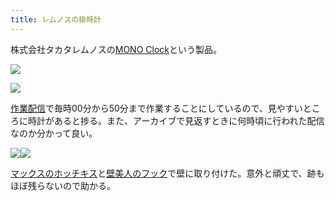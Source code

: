 ```yaml
---
title: レムノスの掛時計
---
```

株式会社タカタレムノスの[MONO Clock](https://www.amazon.co.jp/dp/B004UIT8BK)という製品。

![](https://lh3.googleusercontent.com/5AofHXE9sqBXtGrg7BSfZQpg-qBMycNE7p4A7UdUK1xRfMrimP7PF-1wK0wccmN5npuYhZfkYuomWy1lvI5MLwOWZk8Kv4bKn65N-yPhaXSO5MotZ9EuycwewrzU2F2sli0vH6-QqXL7yVxtcXAgbR3SKGl6Mx9nYbmYEs1SJ6p6GLV1t0T1ZKkucEZu)

![](https://lh3.googleusercontent.com/bWm25BUwwBfyLVHGgtjHxW7hOeBtphkGSgQtjeqE44Gwj95AX7pdUsWMJYDcn8JHORAL7mD9WsgvoN8n-6-I7GZJYm5eX8YjV0KItdT6NwDUr_vSkzx2OI-mUP5XN26Hkq_5iFqlLC9mdsANcg92hGE-ui-3IA7vKemKE4nKFihpeqLBMDnQym8LkJXC)

[作業配信](https://www.youtube.com/channel/UC5s-KpSDGzxWPWNv94PnJHw)で毎時00分から50分まで作業することにしているので、見やすいところに時計があると捗る。また、アーカイブで見返すときに何時頃に行われた配信なのか分かって良い。

![](https://lh3.googleusercontent.com/LVjThbX0MWpzsw0ylf5QnXQvy3AV7JSQ5FeGOo_ujXWxjFl-yglGbNALOWofTrY9XcLGqj23erN0pOljVp_esAM6qDCoVgGW6olgr5wGkmij3cINAvoK_pGs22tN3NfrJfIHOPRk8kmkL7T8391bo5oIDibe3N06hXut-FgB6rwNyVhw982NAfy2tZbp)![](https://lh6.googleusercontent.com/RDj9nKgGvqUnVuqT77GDjW38gPiCtO9puM2U4dnMnzfr-Ufnqhzd55Hnhl-Jl6MJpoGlK0Fenr-O8rSW57jPY7fLxlKgeaSxRtJG_PMRV2qr4i0F-xM5xT45Cu3WxpkYyqQjiy4clH_0OAp_QPpIVcRZcKARAQYBe8Qd4Uf0opA2o8_DX7PYu1TdBki_)

[マックスのホッチキス](https://www.amazon.co.jp/dp/B000O9WRWG)と[壁美人のフック](https://www.amazon.co.jp/dp/B00CU78TDG)で壁に取り付けた。意外と頑丈で、跡もほぼ残らないので助かる。
